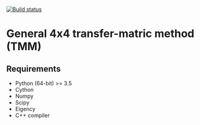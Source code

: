 [![Build status](https://ci.appveyor.com/api/projects/status/hm7fnsatogrhkfgd/branch/master?svg=true)](https://ci.appveyor.com/project/ardiloot/generaltmm/branch/master)

# General 4x4 transfer-matric method (TMM)

## Requirements
* Python (64-bit) >= 3.5
* Cython
* Numpy
* Scipy
* Eigency
* C++ compiler